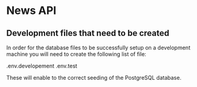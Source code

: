 # News API

## Development files that need to be created

In order for the database files to be successfully setup on a development machine you will need to create the following list of file:

.env.developement
.env.test

These will enable to the correct seeding of the PostgreSQL database.
